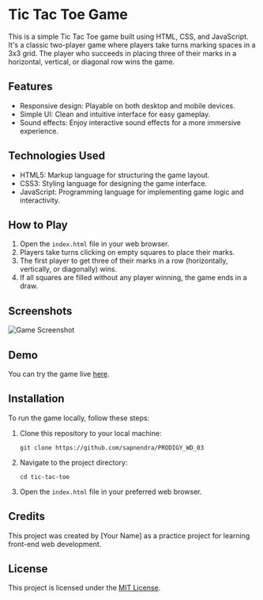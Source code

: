 # Tic Tac Toe Game

This is a simple Tic Tac Toe game built using HTML, CSS, and JavaScript. It's a classic two-player game where players take turns marking spaces in a 3x3 grid. The player who succeeds in placing three of their marks in a horizontal, vertical, or diagonal row wins the game.

## Features

- Responsive design: Playable on both desktop and mobile devices.
- Simple UI: Clean and intuitive interface for easy gameplay.
- Sound effects: Enjoy interactive sound effects for a more immersive experience.

## Technologies Used

- HTML5: Markup language for structuring the game layout.
- CSS3: Styling language for designing the game interface.
- JavaScript: Programming language for implementing game logic and interactivity.

## How to Play

1. Open the `index.html` file in your web browser.
2. Players take turns clicking on empty squares to place their marks.
3. The first player to get three of their marks in a row (horizontally, vertically, or diagonally) wins.
4. If all squares are filled without any player winning, the game ends in a draw.

## Screenshots

![Game Screenshot](screenshots/gameplay.png)

## Demo

You can try the game live [here](https://sapnendra.github.io/tictactoe).

## Installation

To run the game locally, follow these steps:

1. Clone this repository to your local machine:

   ```
   git clone https://github.com/sapnendra/PRODIGY_WD_03
   ```

2. Navigate to the project directory:

   ```
   cd tic-tac-toe
   ```

3. Open the `index.html` file in your preferred web browser.

## Credits

This project was created by [Your Name] as a practice project for learning front-end web development.

## License

This project is licensed under the [MIT License](LICENSE).